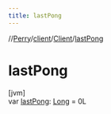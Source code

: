 ```yaml
---
title: lastPong
---
```

//[Perry](../../../index.html)/[client](../index.html)/[Client](index.html)/[lastPong](last-pong.html)



# lastPong



[jvm]\
var [lastPong](last-pong.html): [Long](https://kotlinlang.org/api/latest/jvm/stdlib/kotlin/-long/index.html) = 0L




